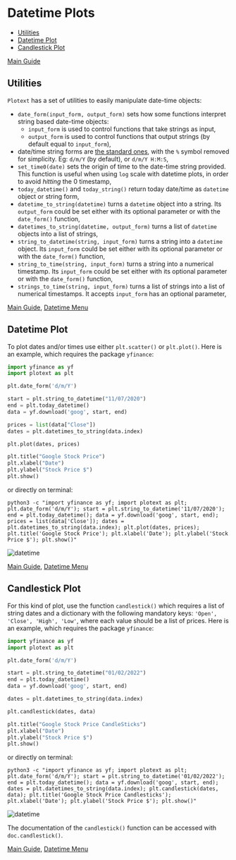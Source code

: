 # Datetime Plots
- [Utilities](https://github.com/piccolomo/plotext/blob/master/readme/datetime.md#utilities)
- [Datetime Plot](https://github.com/piccolomo/plotext/blob/master/readme/datetime.md#datetime-plot)
- [Candlestick Plot](https://github.com/piccolomo/plotext/blob/master/readme/datetime.md#candlestick-plot)

[Main Guide](https://github.com/piccolomo/plotext#guide)


## Utilities
`Plotext` has a set of utilities to easily manipulate date-time objects:

- `date_form(input_form, output_form)` sets how some functions interpret string based date-time objects:
    - `input_form` is used to control functions that take strings as input,
    - `output_form` is used to control functions that output strings (by default equal to `input_form`),
- date/time string forms are [the standard ones](https://docs.python.org/3/library/datetime.html#strftime-and-strptime-format-codes), with the `%` symbol removed for simplicity. Eg: `d/m/Y` (by default), or `d/m/Y H:M:S`,
- `set_time0(date)` sets the origin of time to the date-time string provided. This function is useful when using `log` scale with datetime plots, in order to avoid *hitting* the 0 timestamp,
- `today_datetime()` and `today_string()` return today date/time as `datetime` object or string form,
- `datetime_to_string(datetime)` turns a `datetime` object into a string. Its `output_form` could be set either with its optional parameter or with the `date_form()` function,
- `datetimes_to_string(datetime, output_form)` turns a list of `datetime` objects into a list of strings,
- `string_to_datetime(string, input_form)` turns a string into a `datetime` object. Its `input_form` could be set either with its optional parameter or with the `date_form()` function,
- `string_to_time(string, input_form)` turns a string into a numerical timestamp. Its `input_form` could be set either with its optional parameter or with the `date_form()` function,
- `strings_to_time(string, input_form)` turns a list of strings into a list of numerical timestamps. It accepts `input_form` has an optional parameter,

[Main Guide](https://github.com/piccolomo/plotext#guide), [Datetime Menu](https://github.com/piccolomo/plotext/blob/master/readme/datetime.md#datetime-plots)


## Datetime Plot
To plot dates and/or times use either `plt.scatter()` or `plt.plot()`. Here is an example, which requires the package `yfinance`:

```python
import yfinance as yf
import plotext as plt

plt.date_form('d/m/Y')

start = plt.string_to_datetime("11/07/2020")
end = plt.today_datetime()
data = yf.download('goog', start, end)

prices = list(data["Close"])
dates = plt.datetimes_to_string(data.index)

plt.plot(dates, prices)

plt.title("Google Stock Price")
plt.xlabel("Date")
plt.ylabel("Stock Price $")
plt.show()
```
or directly on terminal:
```console
python3 -c "import yfinance as yf; import plotext as plt; plt.date_form('d/m/Y'); start = plt.string_to_datetime('11/07/2020'); end = plt.today_datetime(); data = yf.download('goog', start, end); prices = list(data['Close']); dates = plt.datetimes_to_string(data.index); plt.plot(dates, prices); plt.title('Google Stock Price'); plt.xlabel('Date'); plt.ylabel('Stock Price $'); plt.show()"
```

![datetime](https://raw.githubusercontent.com/piccolomo/plotext/master/images/datetime.png)

[Main Guide](https://github.com/piccolomo/plotext#guide), [Datetime Menu](https://github.com/piccolomo/plotext/blob/master/readme/datetime.md#datetime-plots)


## Candlestick Plot
For this kind of plot, use the function `candlestick()` which requires a list of string dates and a dictionary with the following mandatory keys: `'Open', 'Close', 'High', 'Low'`, where each value should be a list of prices. Here is an example, which requires the package `yfinance`:

```python
import yfinance as yf
import plotext as plt

plt.date_form('d/m/Y')

start = plt.string_to_datetime("01/02/2022")
end = plt.today_datetime()
data = yf.download('goog', start, end)

dates = plt.datetimes_to_string(data.index)

plt.candlestick(dates, data)

plt.title("Google Stock Price CandleSticks")
plt.xlabel("Date")
plt.ylabel("Stock Price $")
plt.show()
```
or directly on terminal:
```console
python3 -c "import yfinance as yf; import plotext as plt; plt.date_form('d/m/Y'); start = plt.string_to_datetime('01/02/2022'); end = plt.today_datetime(); data = yf.download('goog', start, end); dates = plt.datetimes_to_string(data.index); plt.candlestick(dates, data); plt.title('Google Stock Price Candlesticks'); plt.xlabel('Date'); plt.ylabel('Stock Price $'); plt.show()"
```

![datetime](https://raw.githubusercontent.com/piccolomo/plotext/master/images/candlestick.png)

The documentation of the `candlestick()` function can be accessed with `doc.candlestick()`.

[Main Guide](https://github.com/piccolomo/plotext#guide), [Datetime Menu](https://github.com/piccolomo/plotext/blob/master/readme/datetime.md#datetime-plots)
